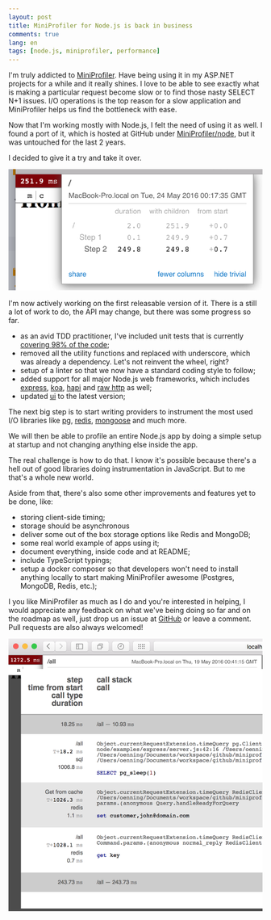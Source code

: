 ```yaml
---
layout: post
title: MiniProfiler for Node.js is back in business
comments: true
lang: en
tags: [node.js, miniprofiler, performance]
---
```


I'm truly addicted to [MiniProfiler](http://miniprofiler.com). Have being using it in my ASP.NET projects for a while and it really shines. I love to be able to see exactly what is making a particular request become slow or to find those nasty SELECT N+1 issues. I/O operations is the top reason for a slow application and MiniProfiler helps us find the bottleneck with ease.

Now that I'm working mostly with Node.js, I felt the need of using it as well. I found a port of it, which is hosted at GitHub under [MiniProfiler/node](http://github.com/miniprofiler/node), but it was untouched for the last 2 years.

I decided to give it a try and take it over.

![](/public/images/2016/05/28/miniprofiler-1.png)

I'm now actively working on the first releasable version of it. There is a still a lot of work to do, the API may change, but there was some progress so far.

- as an avid TDD practitioner, I've included unit tests that is currently [covering 98% of the code](https://coveralls.io/github/MiniProfiler/node);
- removed all the utility functions and replaced with underscore, which was already a dependency. Let's not reinvent the wheel, right?
- setup of a linter so that we now have a standard coding style to follow;
- added support for all major Node.js web frameworks, which includes [express](http://expressjs.com), [koa](http://koajs.com), [hapi](http://hapijs.com) and [raw http](https://nodejs.org/api/http.html) as well;
- updated [ui](http://github.com/miniprofiler/ui) to the latest version;

The next big step is to start writing providers to instrument the most used I/O libraries like [pg](https://www.npmjs.com/package/pg), [redis](https://www.npmjs.com/package/redis), [mongoose](https://www.npmjs.com/package/mongoose) and much more.

We will then be able to profile an entire Node.js app by doing a simple setup at startup and not changing anything else inside the app.

The real challenge is how to do that. I know it's possible because there's a hell out of good libraries doing instrumentation in JavaScript. But to me that's a whole new world.

Aside from that, there's also some other improvements and features yet to be done, like:

- storing client-side timing;
- storage should be asynchronous
- deliver some out of the box storage options like Redis and MongoDB;
- some real world example of apps using it;
- document everything, inside code and at README;
- include TypeScript typings;
- setup a docker composer so that developers won't need to install anything locally to start making MiniProfiler awesome (Postgres, MongoDB, Redis, etc.);

I you like MiniProfiler as much as I do and you're interested in helping, I would appreciate any feedback on what we've being doing so far and on the roadmap as well, just drop us an issue at [GitHub](https://github.com/miniprofiler/node/issues) or leave a comment. Pull requests are also always welcomed!


![](/public/images/2016/05/28/miniprofiler-2.png)